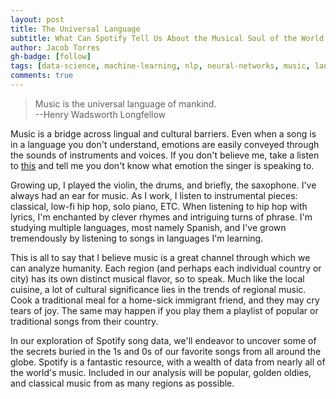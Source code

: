 ```yaml
---
layout: post
title: The Universal Language
subtitle: What Can Spotify Tell Us About the Musical Soul of the World
author: Jacob Torres
gh-badge: [follow]
tags: [data-science, machine-learning, nlp, neural-networks, music, language, spotify, world]
comments: true
---
```


>Music is the universal language of mankind.  
--Henry Wadsworth Longfellow

Music is a bridge across lingual and cultural barriers. Even when a song is in a language you don't understand, emotions are easily conveyed through the sounds of instruments and voices. If you don't believe me, take a listen to [this](https://www.youtube.com/watch?v=im6uPqkXvQA) and tell me you don't know what emotion the singer is speaking to.

Growing up, I played the violin, the drums, and briefly, the saxophone. I've always had an ear for music. As I work, I listen to instrumental pieces: classical, low-fi hip hop, solo piano, ETC. When listening to hip hop with lyrics, I'm enchanted by clever rhymes and intriguing turns of phrase. I'm studying multiple languages, most namely Spanish, and I've grown tremendously by listening to songs in languages I'm learning.

This is all to say that I believe music is a great channel through which we can analyze humanity. Each region (and perhaps each individual country or city) has its own distinct musical flavor, so to speak. Much like the local cuisine, a lot of cultural significance lies in the trends of regional music. Cook a traditional meal for a home-sick immigrant friend, and they may cry tears of joy. The same may happen if you play them a playlist of popular or traditional songs from their country.

In our exploration of Spotify song data, we'll endeavor to uncover some of the secrets buried in the 1s and 0s of our favorite songs from all around the globe. Spotify is a fantastic resource, with a wealth of data from nearly all of the world's music. Included in our analysis will be popular, golden oldies, and classical music from as many regions as possible.
